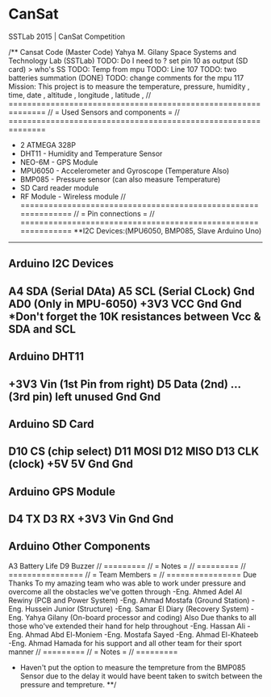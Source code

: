 # CanSat
SSTLab 2015 | CanSat Competition

/**
 Cansat Code  (Master Code)
Yahya M. Gilany
Space Systems and Technology Lab (SSTLab)
TODO: Do I need to ? set pin 10 as output (SD card) > who's SS
TODO: Temp from mpu 
TODO: Line 107
TODO: two batteries summation (DONE)
TODO: change comments for the mpu 117
Mission: This project is to measure the temperature, pressure, humidity , time, date , altitude , longitude , latitude ,
// ==============================================================
// =               Used Sensors and components                  =
// ==============================================================
- 2 ATMEGA 328P
- DHT11 - Humidity and Temperature Sensor
- NEO-6M - GPS Module
- MPU6050 - Accelerometer and Gyroscope (Temperature Also)
- BMP085 - Pressure sensor  (can also measure Temperature)
- SD Card reader module
- RF Module - Wireless module
// ==============================================================
// = 			Pin connections 			=
// ==============================================================
**I2C Devices:(MPU6050, BMP085, Slave Arduino Uno)
----------------------------------------
Arduino    		I2C Devices
----------------------------------------
A4         		SDA (Serial DAta)
A5       		SCL (Serial CLock)
Gnd				AD0 (Only in MPU-6050)
+3V3      		VCC
Gnd       		Gnd
*Don't forget the 10K resistances between Vcc & SDA and SCL
----------------------------------------
Arduino  	  	DHT11
----------------------------------------
+3V3			Vin (1st Pin from right)
D5				Data (2nd)
...	       		(3rd pin) left unused
Gnd       		Gnd
----------------------------------------
Arduino    		SD Card
----------------------------------------
D10       		CS (chip select)
D11       		MOSI
D12     		MISO
D13        		CLK (clock)
+5V        		5V
Gnd        		Gnd
----------------------------------------
Arduino    		GPS Module
----------------------------------------
D4       		TX
D3       		RX
+3V3        	Vin
Gnd        		Gnd
----------------------------------------
Arduino    		Other Components
----------------------------------------
A3       		Battery Life
D9       		Buzzer
// =========
// = Notes =
// =========
// ================
// = Team Members =
// ================
Due Thanks To my amazing team who was able to work under pressure and overcome all the obstacles we've gotten through
-Eng. Ahmed Adel Al Rewiny (PCB and Power System)
-Eng. Ahmad Mostafa (Ground Station)
-Eng. Hussein Junior (Structure)
-Eng. Samar El Diary (Recovery System)
-Eng. Yahya Gilany (On-board processor and coding)
Also Due thanks to all those who've extended their hand for help throughout
-Eng. Hassan Ali
-Eng. Ahmad Abd El-Moniem
-Eng. Mostafa Sayed
-Eng. Ahmad El-Khateeb
-Eng. Ahmad Hamada for his support
and all other team for their sport manner
// =========
// = Notes =
// =========
- Haven't put the option to measure the tempreture from the BMP085 Sensor due to the delay it would have beent taken to switch between 
  the pressure and tempreture.
**/

